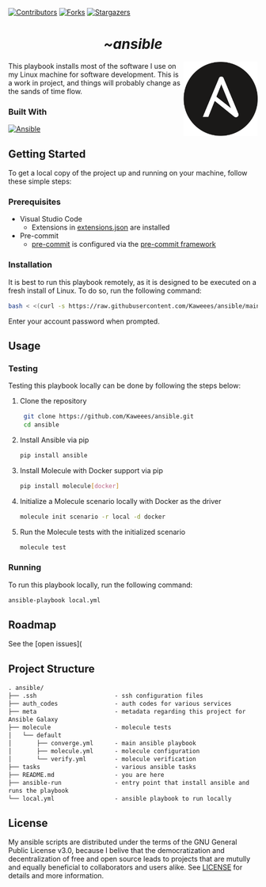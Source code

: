 <!-- PROJECT SHIELDS -->
<!--
*** I'm using markdown "reference style" links for readability.
*** Reference links are enclosed in brackets [ ] instead of parentheses ( ).
*** See the bottom of this document for the declaration of the reference variables
*** for contributors-url, forks-url, etc. This is an optional, concise syntax you may use.
*** https://www.markdownguide.org/basic-syntax/#reference-style-links
-->
[![Contributors][contributors-shield]][contributors-url]
[![Forks][forks-shield]][forks-url]
[![Stargazers][stars-shield]][stars-url]

<div align="center">
  <h1><em>~ansible</em></h1>
</div>

<a href="https://github.com/Kaweees/ansible">
  <source media="(prefers-color-scheme: dark)" srcset="assets/img/ansible-logo-light-mode.png">
  <img alt="Text changing depending on mode. Light: 'Rust Logo Light Mode' Dark: 'Rust Logo Dark Mode'" src="assets/img/ansible-logo-dark-mode.png" align="right" width="150">
</a>

<!-- ABOUT THE PROJECT -->
This playbook installs most of the software I use on my Linux machine for software development. This is a work in project, and things will probably change as the sands of time flow.

### Built With
[![Ansible][Ansible-shield]][Ansble-url]

<!-- GETTING STARTED -->
## Getting Started

To get a local copy of the project up and running on your machine, follow these simple steps:

### Prerequisites

- Visual Studio Code
  - Extensions in [extensions.json](.vscode/extensions.json) are installed
- Pre-commit
  - [pre-commit](https://pre-commit.com/#install) is configured via the [pre-commit framework](https://verdantfox.com/blog/view/how-to-use-git-pre-commit-hooks-the-hard-way-and-the-easy-way)

### Installation

It is best to run this playbook remotely, as it is designed to be executed on a fresh install of Linux. To do so, run the following command:


```bash
bash < <(curl -s https://raw.githubusercontent.com/Kaweees/ansible/main/ansible-install)
```

Enter your account password when prompted.

<!-- USAGE EXAMPLES -->
## Usage

###  Testing

Testing this playbook locally can be done by following the steps below:

1. Clone the repository
   ```bash
    git clone https://github.com/Kaweees/ansible.git
    cd ansible
    ```
2. Install Ansible via pip
    ```bash
    pip install ansible
    ```
3. Install Molecule with Docker support via pip
    ```bash
    pip install molecule[docker]
    ```
4. Initialize a Molecule scenario locally with Docker as the driver
    ```bash
    molecule init scenario -r local -d docker
    ```
5. Run the Molecule tests with the initialized scenario
    ```bash
    molecule test
    ```

### Running

To run this playbook locally, run the following command:

```bash
ansible-playbook local.yml
```

<!-- ROADMAP -->
## Roadmap

See the [open issues](

<!-- PROJECT FILE STRUCTURE -->
## Project Structure

```
. ansible/
├── .ssh                      - ssh configuration files
├── auth_codes                - auth codes for various services
├── meta                      - metadata regarding this project for Ansible Galaxy
├── molecule                  - molecule tests
│   └── default
│       ├── converge.yml      - main ansible playbook
│       ├── molecule.yml      - molecule configuration
│       └── verify.yml        - molecule verification
├── tasks                     - various ansible tasks
├── README.md                 - you are here
├── ansible-run               - entry point that install ansible and runs the playbook
└── local.yml                 - ansible playbook to run locally
```

<!-- LICENSE -->
<!-- https://choosealicense.com/ -->
## License

My ansible scripts are distributed under the terms of the GNU General Public License v3.0, because I belive that the democratization and decentralization of free and open source leads to projects that are mutully and equally beneficial to collaborators and users alike. See [LICENSE](LICENSE) for details and more information.

<!-- MARKDOWN LINKS & IMAGES -->
<!-- https://www.markdownguide.org/basic-syntax/#reference-style-links -->
[contributors-shield]: https://img.shields.io/github/contributors/Kaweees/ansible.svg?style=for-the-badge
[contributors-url]: https://github.com/Kaweees/ansible/graphs/contributors
[forks-shield]: https://img.shields.io/github/forks/Kaweees/ansible.svg?style=for-the-badge
[forks-url]: https://github.com/Kaweees/ansible/network/members
[stars-shield]: https://img.shields.io/github/stars/Kaweees/ansible.svg?style=for-the-badge
[stars-url]: https://github.com/Kaweees/ansible/stargazers

<!-- MARKDOWN SHIELD BAGDES & LINKS -->
[Ansible-shield]: https://img.shields.io/badge/ansible-%231A1918.svg?style=for-the-badge&logo=ansible&logoColor=FFFFFF&labelColor=222222&color=FFFFFF
[Ansble-url]: https://www.ansble.com
